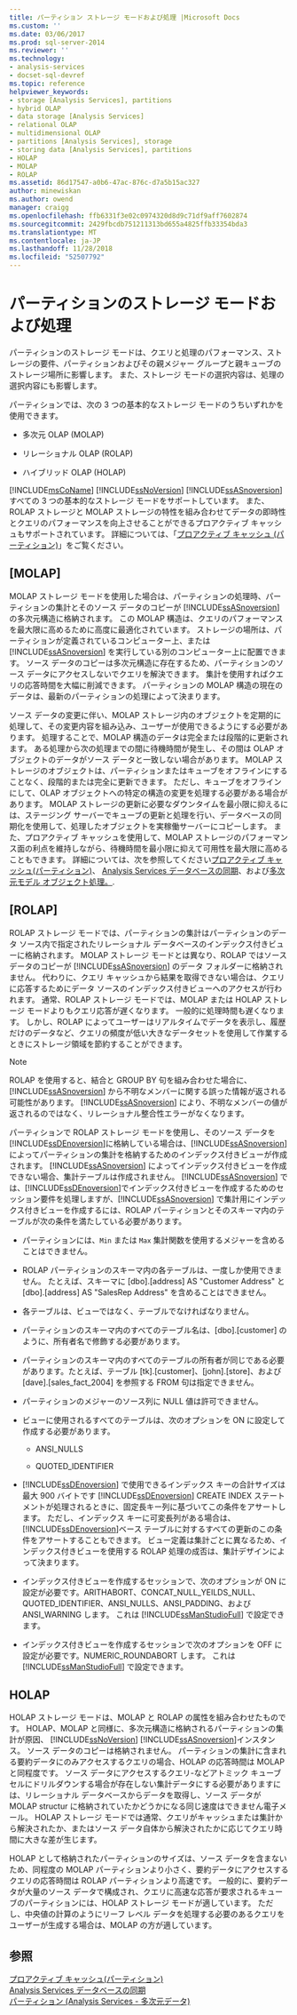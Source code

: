 ```yaml
---
title: パーティション ストレージ モードおよび処理 |Microsoft Docs
ms.custom: ''
ms.date: 03/06/2017
ms.prod: sql-server-2014
ms.reviewer: ''
ms.technology:
- analysis-services
- docset-sql-devref
ms.topic: reference
helpviewer_keywords:
- storage [Analysis Services], partitions
- hybrid OLAP
- data storage [Analysis Services]
- relational OLAP
- multidimensional OLAP
- partitions [Analysis Services], storage
- storing data [Analysis Services], partitions
- HOLAP
- MOLAP
- ROLAP
ms.assetid: 86d17547-a0b6-47ac-876c-d7a5b15ac327
author: minewiskan
ms.author: owend
manager: craigg
ms.openlocfilehash: ffb6331f3e02c0974320d8d9c71df9aff7602874
ms.sourcegitcommit: 2429fbcdb751211313bd655a4825ffb33354bda3
ms.translationtype: MT
ms.contentlocale: ja-JP
ms.lasthandoff: 11/28/2018
ms.locfileid: "52507792"
---
```

# <a name="partition-storage-modes-and-processing"></a>パーティションのストレージ モードおよび処理
  パーティションのストレージ モードは、クエリと処理のパフォーマンス、ストレージの要件、パーティションおよびその親メジャー グループと親キューブのストレージ場所に影響します。 また、ストレージ モードの選択内容は、処理の選択内容にも影響します。  
  
 パーティションでは、次の 3 つの基本的なストレージ モードのうちいずれかを使用できます。  
  
-   多次元 OLAP (MOLAP)  
  
-   リレーショナル OLAP (ROLAP)  
  
-   ハイブリッド OLAP (HOLAP)  
  
 [!INCLUDE[msCoName](../../includes/msconame-md.md)] [!INCLUDE[ssNoVersion](../../includes/ssnoversion-md.md)] [!INCLUDE[ssASnoversion](../../includes/ssasnoversion-md.md)] すべての 3 つの基本的なストレージ モードをサポートしています。 また、ROLAP ストレージと MOLAP ストレージの特性を組み合わせてデータの即時性とクエリのパフォーマンスを向上させることができるプロアクティブ キャッシュもサポートされています。 詳細については、「[プロアクティブ キャッシュ (パーティション)](partitions-proactive-caching.md)」をご覧ください。  
  
## <a name="molap"></a>[MOLAP]  
 MOLAP ストレージ モードを使用した場合は、パーティションの処理時、パーティションの集計とそのソース データのコピーが [!INCLUDE[ssASnoversion](../../includes/ssasnoversion-md.md)] の多次元構造に格納されます。 この MOLAP 構造は、クエリのパフォーマンスを最大限に高めるために高度に最適化されています。 ストレージの場所は、パーティションが定義されているコンピューター上、または [!INCLUDE[ssASnoversion](../../includes/ssasnoversion-md.md)] を実行している別のコンピューター上に配置できます。 ソース データのコピーは多次元構造に存在するため、パーティションのソース データにアクセスしないでクエリを解決できます。 集計を使用すればクエリの応答時間を大幅に削減できます。 パーティションの MOLAP 構造の現在のデータは、最新のパーティションの処理によって決まります。  
  
 ソース データの変更に伴い、MOLAP ストレージ内のオブジェクトを定期的に処理して、その変更内容を組み込み、ユーザーが使用できるようにする必要があります。 処理することで、MOLAP 構造のデータは完全または段階的に更新されます。 ある処理から次の処理までの間に待機時間が発生し、その間は OLAP オブジェクトのデータがソース データと一致しない場合があります。 MOLAP ストレージのオブジェクトは、パーティションまたはキューブをオフラインにすることなく、段階的または完全に更新できます。 ただし、キューブをオフラインにして、OLAP オブジェクトへの特定の構造の変更を処理する必要がある場合があります。 MOLAP ストレージの更新に必要なダウンタイムを最小限に抑えるには、ステージング サーバーでキューブの更新と処理を行い、データベースの同期化を使用して、処理したオブジェクトを実稼働サーバーにコピーします。 また、プロアクティブ キャッシュを使用して、MOLAP ストレージのパフォーマンス面の利点を維持しながら、待機時間を最小限に抑えて可用性を最大限に高めることもできます。 詳細については、次を参照してください[プロアクティブ キャッシュ&#40;パーティション&#41;](partitions-proactive-caching.md)、 [Analysis Services データベースの同期](../multidimensional-models/synchronize-analysis-services-databases.md)、および[多次元モデル オブジェクト処理。](../multidimensional-models/processing-a-multidimensional-model-analysis-services.md).  
  
## <a name="rolap"></a>[ROLAP]  
 ROLAP ストレージ モードでは、パーティションの集計はパーティションのデータ ソース内で指定されたリレーショナル データベースのインデックス付きビューに格納されます。 MOLAP ストレージ モードとは異なり、ROLAP ではソース データのコピーが [!INCLUDE[ssASnoversion](../../includes/ssasnoversion-md.md)] のデータ フォルダーに格納されません。 代わりに、クエリ キャッシュから結果を取得できない場合は、クエリに応答するためにデータ ソースのインデックス付きビューへのアクセスが行われます。 通常、ROLAP ストレージ モードでは、MOLAP または HOLAP ストレージ モードよりもクエリ応答が遅くなります。 一般的に処理時間も遅くなります。 しかし、ROLAP によってユーザーはリアルタイムでデータを表示し、履歴だけのデータなど、クエリの頻度が低い大きなデータセットを使用して作業するときにストレージ領域を節約することができます。  
  
> [!NOTE]  
>  ROLAP を使用すると、結合と GROUP BY 句を組み合わせた場合に、[!INCLUDE[ssASnoversion](../../includes/ssasnoversion-md.md)] から不明なメンバーに関する誤った情報が返される可能性があります。 [!INCLUDE[ssASnoversion](../../includes/ssasnoversion-md.md)]  により、不明なメンバーの値が返されるのではなく、リレーショナル整合性エラーがなくなります。  
  
 パーティションで ROLAP ストレージ モードを使用し、そのソース データを [!INCLUDE[ssDEnoversion](../../includes/ssdenoversion-md.md)]に格納している場合は、[!INCLUDE[ssASnoversion](../../includes/ssasnoversion-md.md)] によってパーティションの集計を格納するためのインデックス付きビューが作成されます。 [!INCLUDE[ssASnoversion](../../includes/ssasnoversion-md.md)] によってインデックス付きビューを作成できない場合、集計テーブルは作成されません。 [!INCLUDE[ssASnoversion](../../includes/ssasnoversion-md.md)] では、[!INCLUDE[ssDEnoversion](../../includes/ssdenoversion-md.md)]でインデックス付きビューを作成するためのセッション要件を処理しますが、[!INCLUDE[ssASnoversion](../../includes/ssasnoversion-md.md)] で集計用にインデックス付きビューを作成するには、ROLAP パーティションとそのスキーマ内のテーブルが次の条件を満たしている必要があります。  
  
-   パーティションには、`Min` または `Max` 集計関数を使用するメジャーを含めることはできません。  
  
-   ROLAP パーティションのスキーマ内の各テーブルは、一度しか使用できません。 たとえば、スキーマに [dbo].[address] AS "Customer Address" と [dbo].[address] AS "SalesRep Address" を含めることはできません。  
  
-   各テーブルは、ビューではなく、テーブルでなければなりません。  
  
-   パーティションのスキーマ内のすべてのテーブル名は、[dbo].[customer] のように、所有者名で修飾する必要があります。  
  
-   パーティションのスキーマ内のすべてのテーブルの所有者が同じである必要があります。たとえば、テーブル [tk].[customer]、[john].[store]、および [dave].[sales_fact_2004] を参照する FROM 句は指定できません。  
  
-   パーティションのメジャーのソース列に NULL 値は許可できません。  
  
-   ビューに使用されるすべてのテーブルは、次のオプションを ON に設定して作成する必要があります。  
  
    -   ANSI_NULLS  
  
    -   QUOTED_IDENTIFIER  
  
-   [!INCLUDE[ssDEnoversion](../../includes/ssdenoversion-md.md)] で使用できるインデックス キーの合計サイズは最大 900 バイトです [!INCLUDE[ssDEnoversion](../../includes/ssdenoversion-md.md)] CREATE INDEX ステートメントが処理されるときに、固定長キー列に基づいてこの条件をアサートします。 ただし、インデックス キーに可変長列がある場合は、[!INCLUDE[ssDEnoversion](../../includes/ssdenoversion-md.md)]ベース テーブルに対するすべての更新のこの条件をアサートすることもできます。 ビュー定義は集計ごとに異なるため、インデックス付きビューを使用する ROLAP 処理の成否は、集計デザインによって決まります。  
  
-   インデックス付きビューを作成するセッションで、次のオプションが ON に設定が必要です。ARITHABORT、CONCAT_NULL_YEILDS_NULL、QUOTED_IDENTIFIER、ANSI_NULLS、ANSI_PADDING、および ANSI_WARNING します。 これは [!INCLUDE[ssManStudioFull](../../includes/ssmanstudiofull-md.md)] で設定できます。  
  
-   インデックス付きビューを作成するセッションで次のオプションを OFF に設定が必要です。NUMERIC_ROUNDABORT します。 これは [!INCLUDE[ssManStudioFull](../../includes/ssmanstudiofull-md.md)] で設定できます。  
  
## <a name="holap"></a>HOLAP  
 HOLAP ストレージ モードは、MOLAP と ROLAP の属性を組み合わせたものです。 HOLAP、MOLAP と同様に、多次元構造に格納されるパーティションの集計が原因、 [!INCLUDE[ssNoVersion](../../includes/ssnoversion-md.md)] [!INCLUDE[ssASnoversion](../../includes/ssasnoversion-md.md)]インスタンス。 ソース データのコピーは格納されません。 パーティションの集計に含まれる要約データにのみアクセスするクエリの場合、HOLAP の応答時間は MOLAP と同程度です。 ソース データにアクセスするクエリ-などアトミック キューブ セルにドリルダウンする場合が存在しない集計データにする必要がありますには、リレーショナル データベースからデータを取得し、ソース データが MOLAP structur に格納されていたかどうかになる同じ速度はできません電子メール。 HOLAP ストレージ モードでは通常、クエリがキャッシュまたは集計から解決されたか、またはソース データ自体から解決されたかに応じてクエリ時間に大きな差が生じます。  
  
 HOLAP として格納されたパーティションのサイズは、ソース データを含まないため、同程度の MOLAP パーティションより小さく、要約データにアクセスするクエリの応答時間は ROLAP パーティションより高速です。 一般的に、要約データが大量のソース データで構成され、クエリに高速な応答が要求されるキューブのパーティションには、HOLAP ストレージ モードが適しています。 ただし、中央値の計算のようにリーフ レベル データを処理する必要のあるクエリをユーザーが生成する場合は、MOLAP の方が適しています。  
  
## <a name="see-also"></a>参照  
 [プロアクティブ キャッシュ&#40;パーティション&#41;](partitions-proactive-caching.md)   
 [Analysis Services データベースの同期](../multidimensional-models/synchronize-analysis-services-databases.md)   
 [パーティション (Analysis Services - 多次元データ)](partitions-analysis-services-multidimensional-data.md)  
  
  
